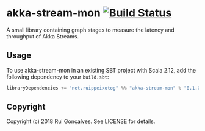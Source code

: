 # akka-stream-mon [![Build Status](https://travis-ci.org/ruippeixotog/akka-stream-mon.svg?branch=master)](https://travis-ci.org/ruippeixotog/akka-stream-mon)

A small library containing graph stages to measure the latency and throughput of Akka Streams.

## Usage

To use akka-stream-mon in an existing SBT project with Scala 2.12, add the following dependency to your `build.sbt`:

```scala
libraryDependencies += "net.ruippeixotog" %% "akka-stream-mon" % "0.1.0"
```

## Copyright

Copyright (c) 2018 Rui Gonçalves. See LICENSE for details.
